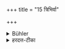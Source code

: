 +++
title = "15 त्रिभिर्वा"

+++

<details><summary>Bühler</summary>

15. (Or) three quarters less (i.e. for twelve years),
</details>

<details><summary>हरदत्त-टीका</summary>

## सूत्रम्
त्रिभिर्वा ॥ १५॥
### टिप्पनी
पादैरूनमिति प्रकरणाद्गम्यते । द्वादशवर्षाणि प्रतिवेदं त्रीणि ॥१५॥
</details>
